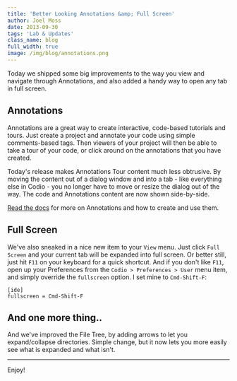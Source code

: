```yaml
---
title: 'Better Looking Annotations &amp; Full Screen'
author: Joel Moss
date: 2013-09-30
tags: 'Lab & Updates'
class_name: blog
full_width: true
image: /img/blog/annotations.png
---
```


Today we shipped some big improvements to the way you view and navigate through Annotations, and also added a handy way to open any tab in full screen.

## Annotations

Annotations are a great way to create interactive, code-based tutorials and tours. Just create a project and annotate your code using simple comments-based tags. Then viewers of your project will then be able to take a tour of your code, or click around on the annotations that you have created.

Today's release makes Annotations Tour content much less obtrusive. By moving the content out of a dialog window and into a tab - like everything else in Codio - you no longer have to move or resize the dialog out of the way. The code and Annotations content are now shown side-by-side.

[Read the docs](/docs/annotations) for more on Annotations and how to create and use them.

## Full Screen

We've also sneaked in a nice new item to your `View` menu. Just click `Full Screen` and your current tab will be expanded into full screen. Or better still, just hit `F11` on your keyboard for a quick shortcut. And if you don't like `F11`, open up your Preferences from the `Codio > Preferences > User` menu item, and simply override the `fullscreen` option. I set mine to `Cmd-Shift-F`:

```
[ide]
fullscreen = Cmd-Shift-F
```

## And one more thing..

And we've improved the File Tree, by adding arrows to let you expand/collapse directories. Simple change, but it now lets you more easily see what is expanded and what isn't.

---

Enjoy!